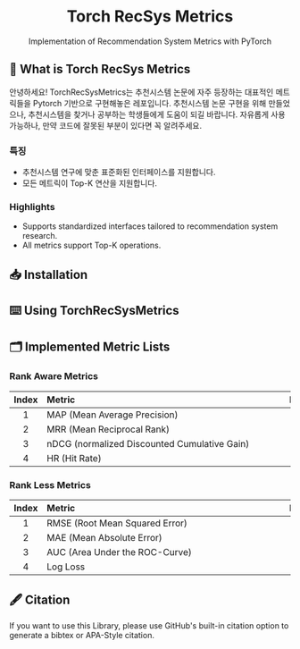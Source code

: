 # <div align="center"> Torch RecSys Metrics </div>
<div align="center"> Implementation of Recommendation System Metrics with PyTorch </div>

## 🤗 What is Torch RecSys Metrics

안녕하세요! TorchRecSysMetrics는 추천시스템 논문에 자주 등장하는 대표적인 메트릭들을 Pytorch 기반으로 구현해놓은 레포입니다. 추천시스템 논문 구현을 위해 만들었으나, 추천시스템을 찾거나 공부하는 학생들에게 도움이 되길 바랍니다. 자유롭게 사용 가능하나, 만약 코드에 잘못된 부분이 있다면 꼭 알려주세요.<br>

### 특징
- 추천시스템 연구에 맞춘 표준화된 인터페이스를 지원합니다.
- 모든 메트릭이 Top-K 연산을 지원합니다.

### Highlights
- Supports standardized interfaces tailored to recommendation system research.
- All metrics support Top-K operations.

## 📥 Installation

## ⌨️ Using TorchRecSysMetrics


## 🗂 Implemented Metric Lists

### Rank Aware Metrics
|Index|Metric　　　　　　　　　　　　　　　　　　　　　　　|Review|
|:---:|:----------------------------------------------|:------------:|
|1    |MAP (Mean Average Precision)                   |[Link]() |
|2    |MRR (Mean Reciprocal Rank)                     |[Link]() |
|3    |nDCG (normalized Discounted Cumulative Gain)   |[Link]() |
|4    |HR (Hit Rate)                                  |[Link]() |

### Rank Less Metrics
|Index|Metric　　　　　　　　　　　　　　　　　　　　　　　|Review|
|:---:|:----------------------------------------------|:------------:|
|1    |RMSE (Root Mean Squared Error)                 |[Link]() |
|2    |MAE (Mean Absolute Error)                      |[Link]() |
|3    |AUC (Area Under the ROC-Curve)                 |[Link]() |
|4    |Log Loss                                       |[Link]() |

## 🖋 Citation
If you want to use this Library, please use GitHub's built-in citation option to generate a bibtex or APA-Style citation.



